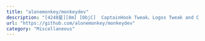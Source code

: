 ```yaml
---
title: "alonemonkey/monkeydev"
description: "[4248星][8m] [ObjC]  CaptainHook Tweak、Logos Tweak and Command-line Tool、Patch iOS Apps, Without Jailbreak."
url: "https://github.com/alonemonkey/monkeydev"
category: "Miscellaneous"
---
```

